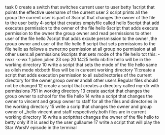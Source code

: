 task 0  create a switch that switches current user to user betty
1script that points the effective username of the current user
2 script prints all the group the current user is part of
3script that changes the owner of the file to the user betty
4-script that creates emptyfile called hello
5script that add executes permission to the owner of the file hello
6script that adds execute permission to the owner the group owner and read permissions to other user of the file hello
7script that adds excute persmission to the owner ,the group owner and user of the file hello
8 script that sets permissions to the file hello as follows
a owner:no permission at all
group:no permission at all 
other users:all permissions
9scripts that sets mode of the file hello tot this:
-rwxr -x-wx 1 julien julien 23 sep 20 14:25 hello
nb:file hello will be in the working directory
10 write a script that sets the mode of the file hello same as olleh mode 
nb:both files will be in cureent working directory
11:create a script that adds execution permission to all subdirectories of the current directory for the owner,group owner andall other users.Regular files should not be changed
12 create a script that creates a directory called my-dir with permissions 751 in working directory
13 create ascript that changes the group owner to school for the file hello
14 write a script that changes the owner to vincent and group owner to staff for all the files and directories in the working directory
15 write a scrip that changes the owner and group owner of _hello vincent  and staff respectively.both files are in current working directory
16 write a scriptthat changes the owner of the file hello to betty only if it is used by the user gullaume
17 write a script that will play the Star WarsIV episode in the terminal
